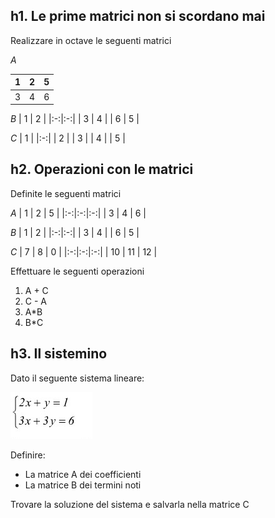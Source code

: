 ## h1. Le prime matrici non si scordano mai
Realizzare in octave le seguenti matrici

*A*

| 1 | 2 | 5 |
|:-:|:-:|:-:|
| 3 | 4 | 6 |

*B*
| 1 | 2 |
|:-:|:-:|
| 3 | 4 |
| 6 | 5 |

*C*
| 1 |
|:-:|
| 2 |
| 3 |
| 4 |
| 5 |

## h2. Operazioni con le matrici
Definite le seguenti matrici

*A*
| 1 | 2 | 5 |
|:-:|:-:|:-:|
| 3 | 4 | 6 |

*B*
| 1 | 2 |
|:-:|:-:|
| 3 | 4 |
| 6 | 5 |

*C*
| 7 | 8 | 0 |
|:-:|:-:|:-:|
| 10 | 11 | 12 |


Effettuare le seguenti operazioni
1. A + C
2. C - A
3. A*B
4. B*C

## h3. Il sistemino
Dato il seguente sistema lineare:

![image](images/g/s1.jpg)

Definire:
* La matrice A dei coefficienti
* La matrice B dei termini noti

Trovare la soluzione del sistema e salvarla nella matrice C